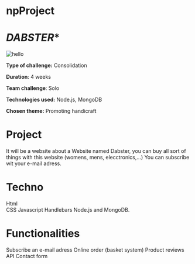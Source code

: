 # npProject

# *DABSTER**
![hello]( https://media.giphy.com/media/4CP58gxwbBy2Q/giphy.gif)

**Type of challenge:** Consolidation

**Duration**: 4 weeks

**Team challenge**: Solo

**Technologies used:** Node.js, MongoDB

**Chosen theme:** Promoting handicraft

# Project
It will be a website about a Website named Dabster, you can buy all sort of things with this website (womens, mens, elecctronics,...)
You can subscribe wit your e-mail adress.

# Techno

Html  
CSS 
Javascript 
Handlebars
Node.js 
and MongoDB.

# Functionalities 
Subscribe an e-mail adress
Online order (basket system)
Product reviews
API
Contact form
